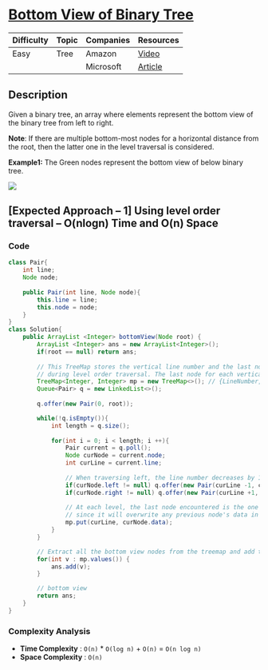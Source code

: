 # [Bottom View of Binary Tree](https://www.geeksforgeeks.org/problems/bottom-view-of-binary-tree/1?page=1&category=Tree,Binary%20Search%20Tree&sortBy=submissions)

| Difficulty | Topic | Companies | Resources                                                                                   |
| ---------- | ----- | --------- | ------------------------------------------------------------------------------------------- |
| Easy       | Tree  | Amazon    | [Video](https://youtu.be/0FtVY6I4pB8)                                                       |
|            |       | Microsoft | [Article](https://www.geeksforgeeks.org/bottom-view-binary-tree/)                           |

## Description
Given a binary tree, an array where elements represent the bottom view of the binary tree from left to right.

**Note**: If there are multiple bottom-most nodes for a horizontal distance from the root, then the latter one in the level traversal is considered.

**Example1:** The Green nodes represent the bottom view of below binary tree.

![](https://media.geeksforgeeks.org/wp-content/uploads/20241028122252261866/sum-of-nodes-in-bottom-view-of-binary-tree.webp)

## [Expected Approach – 1] Using level order traversal – O(nlogn) Time and O(n) Space

### Code 
```java
class Pair{
    int line; 
    Node node; 
    
    public Pair(int line, Node node){
        this.line = line;
        this.node = node;
    }
}
class Solution{
    public ArrayList <Integer> bottomView(Node root) {
        ArrayList <Integer> ans = new ArrayList<Integer>();
        if(root == null) return ans; 
        
        // This TreeMap stores the vertical line number and the last node's data encountered for that line
        // during level order traversal. The last node for each vertical line represents the bottom view.
        TreeMap<Integer, Integer> mp = new TreeMap<>(); // {LineNumber, Node's data}
        Queue<Pair> q = new LinkedList<>();
        
        q.offer(new Pair(0, root));

        while(!q.isEmpty()){
            int length = q.size();
            
            for(int i = 0; i < length; i ++){
                Pair current = q.poll();    
                Node curNode = current.node;
                int curLine = current.line;
                
                // When traversing left, the line number decreases by 1, whereas when traversing right, it increases by 1.
                if(curNode.left != null) q.offer(new Pair(curLine -1, curNode.left));
                if(curNode.right != null) q.offer(new Pair(curLine +1, curNode.right));
                
                // At each level, the last node encountered is the one that will contribute to the bottom view,
                // since it will overwrite any previous node's data in the map.
                mp.put(curLine, curNode.data);
            }
        }

        // Extract all the bottom view nodes from the treemap and add them to the result list in order.
        for(int v : mp.values()) {
            ans.add(v);
        }

        // bottom view
        return ans;  
    }
}
```

### Complexity Analysis
- **Time Complexity** : `O(n)` * `O(log n)` + `O(n)` = `O(n log n)`
- **Space Complexity** : `O(n)` 
  
